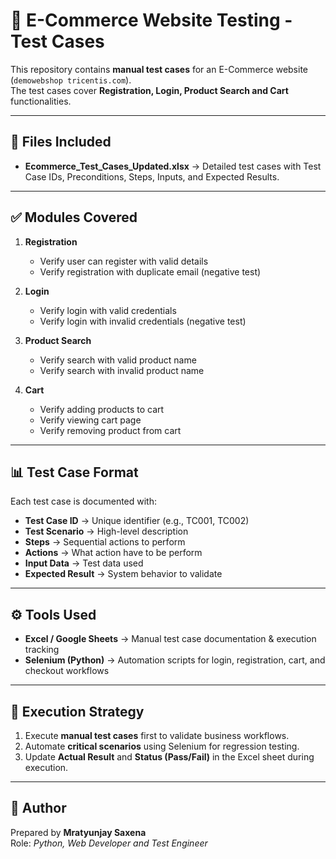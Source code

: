 # 🛒 E-Commerce Website Testing - Test Cases

This repository contains **manual test cases** for an E-Commerce website (`demowebshop tricentis.com`).  
The test cases cover **Registration, Login, Product Search and Cart** functionalities.

---

## 📂 Files Included

- **Ecommerce_Test_Cases_Updated.xlsx** → Detailed test cases with Test Case IDs, Preconditions, Steps, Inputs, and Expected Results.

---

## ✅ Modules Covered

1. **Registration**

   - Verify user can register with valid details
   - Verify registration with duplicate email (negative test)

2. **Login**

   - Verify login with valid credentials
   - Verify login with invalid credentials (negative test)

3. **Product Search**

   - Verify search with valid product name
   - Verify search with invalid product name

4. **Cart**
   - Verify adding products to cart
   - Verify viewing cart page
   - Verify removing product from cart

---

## 📊 Test Case Format

Each test case is documented with:

- **Test Case ID** → Unique identifier (e.g., TC001, TC002)
- **Test Scenario** → High-level description
- **Steps** → Sequential actions to perform
- **Actions** → What action have to be perform
- **Input Data** → Test data used
- **Expected Result** → System behavior to validate

---

## ⚙️ Tools Used

- **Excel / Google Sheets** → Manual test case documentation & execution tracking
- **Selenium (Python)** → Automation scripts for login, registration, cart, and checkout workflows

---

## 🚀 Execution Strategy

1. Execute **manual test cases** first to validate business workflows.
2. Automate **critical scenarios** using Selenium for regression testing.
3. Update **Actual Result** and **Status (Pass/Fail)** in the Excel sheet during execution.

---

## 📝 Author

Prepared by **Mratyunjay Saxena**  
Role: _Python, Web Developer and Test Engineer_

